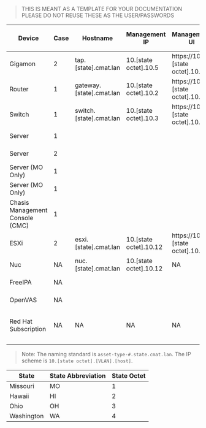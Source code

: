 >THIS IS MEANT AS A TEMPLATE FOR YOUR DOCUMENTATION PLEASE DO NOT REUSE THESE AS THE USER/PASSWORDS


| Device                          | Case | Hostname                 | Management IP          | Management UI                  | Out of Band Management (iDRAC) | Default Username | Default Passphrase | Current Username | Current Passphrase | Note                               |
|---------------------------------|------|--------------------------|------------------------|--------------------------------|--------------------------------|------------------|--------------------|------------------|--------------------|------------------------------------|
| Gigamon                         | 2    | tap.[state].cmat.lan     | 10.[state octet].10.5  | https://10.[state octet].10.5  | NA                             | admin            | admin123A!         | admin            | CYBERadmin1234!@#$ |                                    |
| Router                          | 1    | gateway.[state].cmat.lan | 10.[state octet].10.2  | https://10.[state octet].10.2  | NA                             | username1        | password1          | admin            | CYBERadmin1234!@#$ | DNS                                |
| Switch                          | 1    | switch.[state].cmat.lan  | 10.[state octet].10.3  | https://10.[state octet].10.3  | NA                             | NA               | NA                 | NA               | CYBERadmin1234!@#$ | NTP / DHCP                         |
| Server                          | 1    |                          |                        |                                | 10.[state octet].10.6          | NA               |                    |                  |                    |                                    |
| Server                          | 2    |                          |                        |                                | 10.[state octet].10.7          | NA               |                    |                  |                    |                                    |
| Server (MO Only)                | 1    |                          |                        |                                | 10.[state octet].10.8          | NA               |                    |                  |                    |                                    |
| Server (MO Only)                | 1    |                          |                        |                                | 10.[state octet].10.9          | NA               |                    |                  |                    |                                    |
| Chasis Management Console (CMC) | 1    |                          |                        |                                | 10.[state octet].10.10         | root             | calvin             | root             | CYBERadmin1234!@#$ |                                    |
| ESXi                            | 2    | esxi.[state].cmat.lan    | 10.[state octet].10.12 | https://10.[state octet].10.12 | 10.[state octet].10.11         | root             | NA                 | root             | CYBERadmin1234!@#$ |                                    |
| Nuc                             | NA   | nuc.[state].cmat.lan     | 10.[state octet].10.12 | NA                             | NA                             | NA               | NA                 | admin            | CYBERadmin1234!@#$ |                                    |
| FreeIPA                         | NA   |                          |                        |                                | 10.[state octet].10.13         | NA               |                    |                  |                    |                                    |
| OpenVAS                         | NA   |                          |                        |                                | 10.[state octet].20.2          |                  |                    |                  |                    |                                    |
| Red Hat Subscription            | NA   | NA                       | NA                     | NA                             | NA                             | cmtadmin         | 26093Pinz!         | NA               | NA                 | Red Hat Subscription Manager Creds |
|                                 |      |                          |                        |                                |                                |                  |                    |                  |                    |                                    |

> Note: The naming standard is `asset-type-#.state.cmat.lan`. The IP scheme is `10.[state octet].[VLAN].[host]`.  

| State      |  State Abbreviation   | State Octet |
|------------|-----------------------|-------------|
| Missouri   | MO                    | 1           |
| Hawaii     | HI                    | 2           |
| Ohio       | OH                    | 3           |
| Washington | WA                    | 4           |

